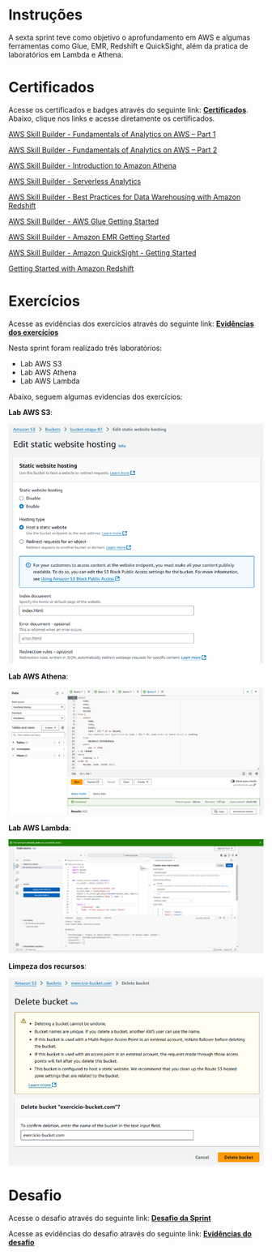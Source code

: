 # **Instruções**

A sexta sprint teve como objetivo o aprofundamento em AWS e algumas ferramentas como Glue, EMR, Redshift e QuickSight, além da pratica de laboratórios em Lambda e Athena.

# **Certificados**

Acesse os certificados e badges através do seguinte link: **[Certificados](/Sprint%206/certificados/)**. Abaixo, clique nos links e acesse diretamente os certificados.

[AWS Skill Builder - Fundamentals of Analytics on AWS – Part 1](/Sprint%206/certificados/19345_5_6213735_1730401897_AWS%20Skill%20Builder%20Course%20Completion%20Certificate.pdf)

[AWS Skill Builder -  Fundamentals of Analytics on AWS – Part 2](/Sprint%206/certificados/19359_5_6213735_1731115768_AWS%20Skill%20Builder%20Course%20Completion%20Certificate.pdf)

[AWS Skill Builder - Introduction to Amazon Athena ](/Sprint%206/certificados/5838_3_6213735_1731115351_AWS%20Course%20Completion%20Certificate.pdf)

[AWS Skill Builder - Serverless Analytics](/Sprint%206/certificados/6256_3_6213735_1731115418_AWS%20Course%20Completion%20Certificate.pdf)

[AWS Skill Builder - Best Practices for Data Warehousing with Amazon Redshift](/Sprint%206/certificados/6339_3_6213735_1731114970_AWS%20Course%20Completion%20Certificate.pdf)

[AWS Skill Builder - AWS Glue Getting Started](/Sprint%206/certificados/8171_3_6213735_1731115286_AWS%20Course%20Completion%20Certificate.pdf)

[AWS Skill Builder - Amazon EMR Getting Started](/Sprint%206/certificados/8827_5_6213735_1731115188_AWS%20Skill%20Builder%20Course%20Completion%20Certificate.pdf)

[AWS Skill Builder - Amazon QuickSight - Getting Started](/Sprint%206/certificados/14908_3_6213735_1731114890_AWS%20Course%20Completion%20Certificate.pdf)

[Getting Started with Amazon Redshift](/Sprint%206/certificados/16151_3_6213735_1731115098_AWS%20Course%20Completion%20Certificate.pdf)

# **Exercícios**

Acesse as evidências dos exercícios através do seguinte link: **[Evidências dos exercícios](/Sprint%206/exercicios/evidencias/)**


Nesta sprint foram realizado três laboratórios: 

- Lab AWS S3
- Lab AWS Athena
- Lab AWS Lambda

Abaixo, seguem algumas evidencias dos exercícios:

**Lab AWS S3**:

![S3](/Sprint%206/exercicios/evidencias/02_lab_s3_edit_hosting.png)

**Lab AWS Athena**:

![Athena](/Sprint%206/exercicios/evidencias/06_lab_athena_exercicio_query.png)

**Lab AWS Lambda**:

![Lambda](/Sprint%206/exercicios/evidencias/01_lab_lambda_teste.png)

**Limpeza dos recursos**:

![Limpeza](/Sprint%206/exercicios/evidencias/lab_limpeza_de_recursos.png)


# **Desafio**

Acesse o desafio através do seguinte link: **[Desafio da Sprint](/Sprint%206/README.md)**

Acesse as evidências do desafio através do seguinte link: **[Evidências do desafio](/Sprint%206/evidencias/)**
